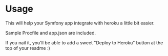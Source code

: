 Usage
=====

This will help your Symfony app integrate with heroku a little bit easier.

Sample Procfile and app.json are included.

If you nail it, you'll be able to add a sweet "Deploy to Heroku" button at the top of your readme :)